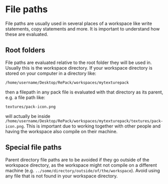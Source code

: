 # File paths
File paths are usually used in several places of a workspace like write statements, copy statements and more. It is
important to understand how these are evaluated.

## Root folders
File paths are evaluated relative to the root folder they will be used in. Usually this is the workspace directory.
If your workspace directory is stored on your computer in a directory like:
```
/home/username/Desktop/RePack/workspaces/mytexturepack
```
then a filepath in any pack file is evaluated with that directory as its parent, e.g. a file path like:
```
textures/pack-icon.png
```
will actually be inside `/home/username/Desktop/RePack/workspaces/mytexturepack/textures/pack-icon.png`.
This is important due to working together with other people and having the workspace also compile on their machine.

## Special file paths
Parent directory file paths are to be avoided if they go outside of the workspace directory, as the workspace might not 
compile on a different machine (e.g. `../some/directory/outside/of/the/workspace`). Avoid using any file that is not
found in your workspace directory.